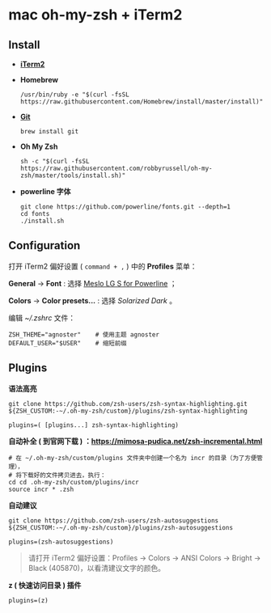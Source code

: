 # mac oh-my-zsh + iTerm2

## Install

- **[iTerm2](https://iterm2.com/downloads/stable/latest)**

- **Homebrew**

  ```shell
  /usr/bin/ruby -e "$(curl -fsSL https://raw.githubusercontent.com/Homebrew/install/master/install)"
  ```

- **[Git](https://git-scm.com/download/mac)**

  ```shell
  brew install git
  ```

- **Oh My Zsh**

  ```shell
  sh -c "$(curl -fsSL https://raw.githubusercontent.com/robbyrussell/oh-my-zsh/master/tools/install.sh)"
  ```

- **powerline 字体**

  ```shell
  git clone https://github.com/powerline/fonts.git --depth=1
  cd fonts
  ./install.sh
  ```

## Configuration

打开 iTerm2 偏好设置 ( `command + ,` ) 中的 **Profiles** 菜单：

**General** → **Font** : 选择 <u>Meslo LG S for Powerline</u> ；

**Colors** → **Color presets...** : 选择 *Solarized Dark* 。

编辑 *~/.zshrc* 文件：

```shell
ZSH_THEME="agnoster"	# 使用主题 agnoster
DEFAULT_USER="$USER"	# 缩短前缀
```

## Plugins

**语法高亮**

```shell
git clone https://github.com/zsh-users/zsh-syntax-highlighting.git ${ZSH_CUSTOM:-~/.oh-my-zsh/custom}/plugins/zsh-syntax-highlighting

plugins=( [plugins...] zsh-syntax-highlighting)
```

**自动补全 ( 到官网下载 ) ：https://mimosa-pudica.net/zsh-incremental.html**

```shell
# 在 ~/.oh-my-zsh/custom/plugins 文件夹中创建一个名为 incr 的目录（为了方便管理），
# 将下载好的文件拷贝进去，执行：
cd cd .oh-my-zsh/custom/plugins/incr
source incr * .zsh
```

**自动建议**

```shell
git clone https://github.com/zsh-users/zsh-autosuggestions ${ZSH_CUSTOM:-~/.oh-my-zsh/custom}/plugins/zsh-autosuggestions

plugins=(zsh-autosuggestions)
```

> 请打开 iTerm2 偏好设置：Profiles → Colors → ANSI Colors → Bright → Black (405870)，以看清建议文字的颜色。

**z ( 快速访问目录 ) 插件**

```shell
plugins=(z)
```

